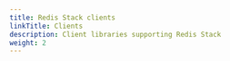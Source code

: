```yaml
---
title: Redis Stack clients
linkTitle: Clients
description: Client libraries supporting Redis Stack
weight: 2
---
```

